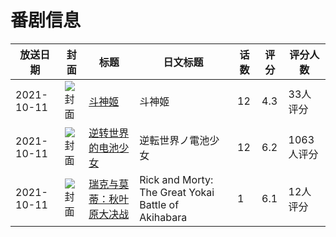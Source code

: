 # 番剧信息

|放送日期|封面|标题|日文标题|话数|评分|评分人数|
|---|---|---|---|---|---|---|
|2021-10-11|![封面](https://lain.bgm.tv/pic/cover/c/ea/33/320220_Y17Nz.jpg)|[斗神姬](https://bangumi.tv/subject/320220)|斗神姬|12|4.3|33人评分|
|2021-10-11|![封面](https://lain.bgm.tv/pic/cover/c/66/26/332117_C770G.jpg)|[逆转世界的电池少女](https://bangumi.tv/subject/332117)|逆転世界ノ電池少女|12|6.2|1063人评分|
|2021-10-11|![封面](https://lain.bgm.tv/pic/cover/c/95/0f/410900_svVxX.jpg)|[瑞克与莫蒂：秋叶原大决战](https://bangumi.tv/subject/410900)|Rick and Morty: The Great Yokai Battle of Akihabara|1|6.1|12人评分|
